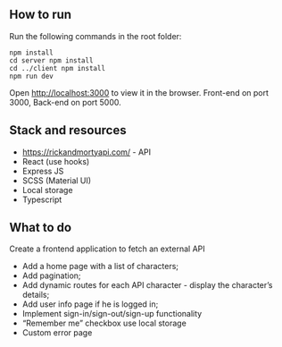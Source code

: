 ## How to run
Run the following commands in the root folder:
```
npm install
cd server npm install
cd ../client npm install
npm run dev
```
Open [http://localhost:3000](http://localhost:3000) to view it in the browser. Front-end on port 3000, Back-end on port 5000.

## Stack and resources

* https://rickandmortyapi.com/ - API
* React (use hooks)
* Express JS
* SCSS (Material UI)
* Local storage
* Typescript

## What to do

Create a frontend application to fetch an external API
* Add a home page with a list of characters;
* Add pagination;
* Add dynamic routes for each API character - display the character’s details;
* Add user info page if he is logged in;
* Implement sign-in/sign-out/sign-up functionality
* “Remember me” checkbox use local storage
* Custom error page
